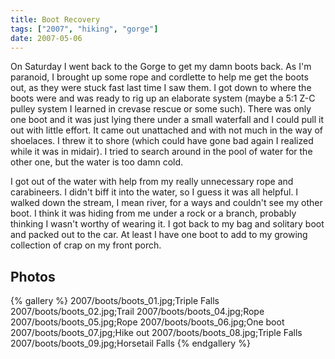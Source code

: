 ```yaml
---
title: Boot Recovery
tags: ["2007", "hiking", "gorge"]
date: 2007-05-06
---
```

On Saturday I went back to the Gorge to get my damn boots back.  As I'm paranoid, I brought up some rope and cordlette to help me get the boots out, as they were stuck fast last time I saw them.  I got down to where the boots were and was ready to rig up an elaborate system (maybe a 5:1 Z-C pulley system I learned in crevase rescue or some such).  There was only one boot and it was just lying there under a small waterfall and I could pull it out with little effort.  It came out unattached and with not much in the way of shoelaces.  I threw it to shore (which could have gone bad again I realized while it was in midair).  I tried to search around in the pool of water for the other one, but the water is too damn cold.

I got out of the water with help from my really unnecessary rope and carabineers.  I didn't biff it into the water, so I guess it was all helpful.  I walked down the stream, I mean river, for a ways and couldn't see my other boot.  I think it was hiding from me under a rock or a branch, probably thinking I wasn't worthy of wearing it.  I got back to my bag and solitary boot and packed out to the car.  At least I have one boot to add to my growing collection of crap on my front porch.


## Photos 

{% gallery %} 
2007/boots/boots_01.jpg;Triple Falls
2007/boots/boots_02.jpg;Trail
2007/boots/boots_04.jpg;Rope
2007/boots/boots_05.jpg;Rope
2007/boots/boots_06.jpg;One boot
2007/boots/boots_07.jpg;Hike out
2007/boots/boots_08.jpg;Triple Falls
2007/boots/boots_09.jpg;Horsetail Falls
{% endgallery %}

